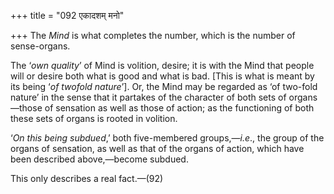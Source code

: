 +++
title = "092 एकादशम् मनो"

+++
The *Mind* is what completes the number, which is the number of
sense-organs.

The ‘*own quality*’ of Mind is volition, desire; it is with the Mind
that people will or desire both what is good and what is bad. \[This is
what is meant by its being ‘*of twofold nature*’\]. Or, the Mind may be
regarded as ‘of two-fold nature’ in the sense that it partakes of the
character of both sets of organs—those of sensation as well as those of
action; as the functioning of both these sets of organs is rooted in
volition.

‘*On this being subdued*,’ both five-membered groups,—*i.e*., the group
of the organs of sensation, as well as that of the organs of action,
which have been described above,—become subdued.

This only describes a real fact.—(92)


